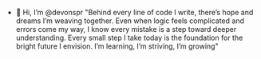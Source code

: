 - 👋 Hi, I’m @devonspr
"Behind every line of code I write, there’s hope and dreams I’m weaving together. Even when logic feels complicated and errors come my way, I know every mistake is a step toward deeper understanding. Every small step I take today is the foundation for the bright future I envision. I’m learning, I’m striving, I’m growing"

